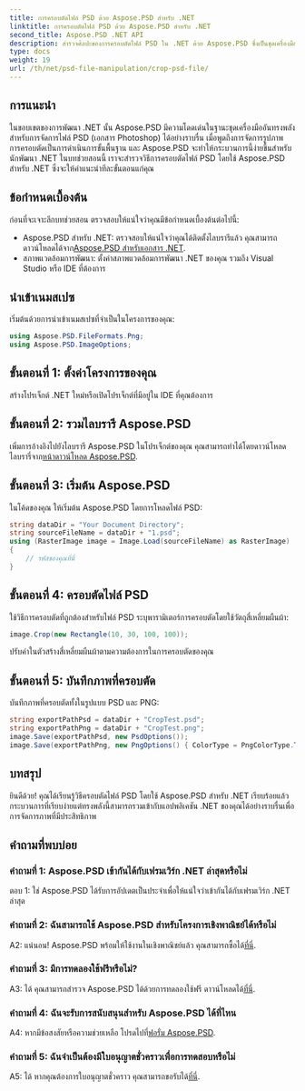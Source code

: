 ```yaml
---
title: การครอบตัดไฟล์ PSD ด้วย Aspose.PSD สำหรับ .NET
linktitle: การครอบตัดไฟล์ PSD ด้วย Aspose.PSD สำหรับ .NET
second_title: Aspose.PSD .NET API
description: สำรวจศิลปะของการครอบตัดไฟล์ PSD ใน .NET ด้วย Aspose.PSD ซึ่งเป็นชุดเครื่องมืออเนกประสงค์ ยกระดับเกมการจัดการภาพของคุณอย่างง่ายดาย
type: docs
weight: 19
url: /th/net/psd-file-manipulation/crop-psd-file/
---
```

## การแนะนำ
ในขอบเขตของการพัฒนา .NET นั้น Aspose.PSD มีความโดดเด่นในฐานะชุดเครื่องมืออันทรงพลังสำหรับการจัดการไฟล์ PSD (เอกสาร Photoshop) ได้อย่างราบรื่น เมื่อพูดถึงการจัดการรูปภาพ การครอบตัดเป็นการดำเนินการขั้นพื้นฐาน และ Aspose.PSD จะทำให้กระบวนการนี้ง่ายขึ้นสำหรับนักพัฒนา .NET ในบทช่วยสอนนี้ เราจะสำรวจวิธีการครอบตัดไฟล์ PSD โดยใช้ Aspose.PSD สำหรับ .NET ซึ่งจะให้คำแนะนำทีละขั้นตอนแก่คุณ
## ข้อกำหนดเบื้องต้น
ก่อนที่จะเจาะลึกบทช่วยสอน ตรวจสอบให้แน่ใจว่าคุณมีข้อกำหนดเบื้องต้นต่อไปนี้:
-  Aspose.PSD สำหรับ .NET: ตรวจสอบให้แน่ใจว่าคุณได้ติดตั้งไลบรารีแล้ว คุณสามารถดาวน์โหลดได้จาก[Aspose.PSD สำหรับเอกสาร .NET](https://reference.aspose.com/psd/net/).
- สภาพแวดล้อมการพัฒนา: ตั้งค่าสภาพแวดล้อมการพัฒนา .NET ของคุณ รวมถึง Visual Studio หรือ IDE ที่ต้องการ
## นำเข้าเนมสเปซ
เริ่มต้นด้วยการนำเข้าเนมสเปซที่จำเป็นในโครงการของคุณ:
```csharp
using Aspose.PSD.FileFormats.Png;
using Aspose.PSD.ImageOptions;
```
## ขั้นตอนที่ 1: ตั้งค่าโครงการของคุณ
สร้างโปรเจ็กต์ .NET ใหม่หรือเปิดโปรเจ็กต์ที่มีอยู่ใน IDE ที่คุณต้องการ
## ขั้นตอนที่ 2: รวมไลบรารี Aspose.PSD
 เพิ่มการอ้างอิงไปยังไลบรารี Aspose.PSD ในโปรเจ็กต์ของคุณ คุณสามารถทำได้โดยดาวน์โหลดไลบรารี่จาก[หน้าดาวน์โหลด Aspose.PSD](https://releases.aspose.com/psd/net/).
## ขั้นตอนที่ 3: เริ่มต้น Aspose.PSD
ในโค้ดของคุณ ให้เริ่มต้น Aspose.PSD โดยการโหลดไฟล์ PSD:
```csharp
string dataDir = "Your Document Directory";
string sourceFileName = dataDir + "1.psd";
using (RasterImage image = Image.Load(sourceFileName) as RasterImage)
{
    // รหัสของคุณที่นี่
}
```
## ขั้นตอนที่ 4: ครอบตัดไฟล์ PSD
ใช้วิธีการครอบตัดที่ถูกต้องสำหรับไฟล์ PSD ระบุพารามิเตอร์การครอบตัดโดยใช้วัตถุสี่เหลี่ยมผืนผ้า:
```csharp
image.Crop(new Rectangle(10, 30, 100, 100));
```
ปรับค่าในตัวสร้างสี่เหลี่ยมผืนผ้าตามความต้องการในการครอบตัดของคุณ
## ขั้นตอนที่ 5: บันทึกภาพที่ครอบตัด
บันทึกภาพที่ครอบตัดทั้งในรูปแบบ PSD และ PNG:
```csharp
string exportPathPsd = dataDir + "CropTest.psd";
string exportPathPng = dataDir + "CropTest.png";
image.Save(exportPathPsd, new PsdOptions());
image.Save(exportPathPng, new PngOptions() { ColorType = PngColorType.TruecolorWithAlpha });
```
## บทสรุป

ยินดีด้วย! คุณได้เรียนรู้วิธีครอบตัดไฟล์ PSD โดยใช้ Aspose.PSD สำหรับ .NET เรียบร้อยแล้ว กระบวนการที่เรียบง่ายแต่ทรงพลังนี้สามารถรวมเข้ากับแอปพลิเคชัน .NET ของคุณได้อย่างราบรื่นเพื่อการจัดการภาพที่มีประสิทธิภาพ

## คำถามที่พบบ่อย

### คำถามที่ 1: Aspose.PSD เข้ากันได้กับเฟรมเวิร์ก .NET ล่าสุดหรือไม่

ตอบ 1: ใช่ Aspose.PSD ได้รับการอัปเดตเป็นประจำเพื่อให้แน่ใจว่าเข้ากันได้กับเฟรมเวิร์ก .NET ล่าสุด

### คำถามที่ 2: ฉันสามารถใช้ Aspose.PSD สำหรับโครงการเชิงพาณิชย์ได้หรือไม่

 A2: แน่นอน! Aspose.PSD พร้อมให้ใช้งานในเชิงพาณิชย์แล้ว คุณสามารถซื้อได้[ที่นี่](https://purchase.aspose.com/buy).

### คำถามที่ 3: มีการทดลองใช้ฟรีหรือไม่?

 A3: ได้ คุณสามารถสำรวจ Aspose.PSD ได้ด้วยการทดลองใช้ฟรี ดาวน์โหลดได้[ที่นี่](https://releases.aspose.com/).

### คำถามที่ 4: ฉันจะรับการสนับสนุนสำหรับ Aspose.PSD ได้ที่ไหน

 A4: หากมีข้อสงสัยหรือความช่วยเหลือ โปรดไปที่[ฟอรั่ม Aspose.PSD](https://forum.aspose.com/c/psd/34).

### คำถามที่ 5: ฉันจำเป็นต้องมีใบอนุญาตชั่วคราวเพื่อการทดสอบหรือไม่

 A5: ได้ หากคุณต้องการใบอนุญาตชั่วคราว คุณสามารถขอรับได้[ที่นี่](https://purchase.aspose.com/temporary-license/).